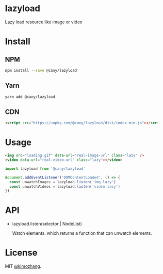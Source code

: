 # lazyload

Lazy load resource like image or video

# Install

## NPM

```sh
npm install --save @cany/lazyload
```

## Yarn

```sh
yarn add @cany/lazyload
```

## CDN

```html
<script src="https://unpkg.com/@cany/lazyload/dist/index.min.js"></script>
```

# Usage

```html
<img src="loading.gif" data-url="real-image-url" class="lazy" />
<video data-url="real-video-url" class="lazy"></video>
```

```js
import lazyload from '@cany/lazyload'

document.addEventListener('DOMContentLoaded', () => {
  const unwatchImages = lazyload.listen('img.lazy')
  const unwatchVideos = lazyload.listen('video.lazy')
})
```

# API

- lazyload.listen(selector | NodeList)

  Watch elements. which returns a function that can unwatch elements.

# License

MIT [@kimozhang](https://github.com/kimozhang).
